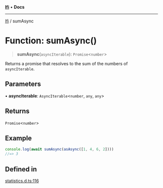 [**lfi**](../readme.md) • **Docs**

***

[lfi](../globals.md) / sumAsync

# Function: sumAsync()

> **sumAsync**(`asyncIterable`): `Promise`\<`number`\>

Returns a promise that resolves to the sum of the numbers of `asyncIterable`.

## Parameters

• **asyncIterable**: `AsyncIterable`\<`number`, `any`, `any`\>

## Returns

`Promise`\<`number`\>

## Example

```js
console.log(await sumAsync(asAsync([1, 4, 6, 2])))
//=> 3
```

## Defined in

[statistics.d.ts:116](https://github.com/TomerAberbach/lfi/blob/e98b31ea37c84de0758cf58c8fcf28193f36b533/src/operations/statistics.d.ts#L116)
